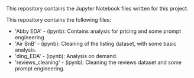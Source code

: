 This repository contains the Jupyter Notebook files written for this project.

This repository contains the following files:

- 'Abby EDA' - (ipynb): Contains analysis for pricing and some prompt engineering
- 'Air BnB' - (ipynb): Cleaning of the listing dataset, with some basic analysis.
- 'ding_EDA' - (ipynb): Analysis on demand.
- 'reviews_cleaning' - (ipynb): Cleaning the reviews dataset and some prompt engineering.
